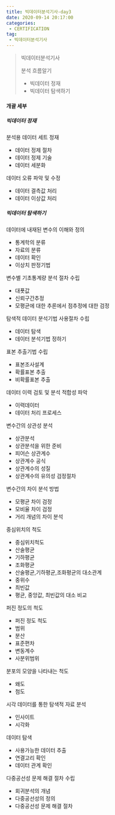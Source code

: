 ```yaml
---
title: 빅데이터분석기사-day3
date: 2020-09-14 20:17:00
categories:
 - CERTIFICATION
tag:
 - 빅데이터분석기사
---
```


> 빅데이터분석기사
>
> 분석 흐름알기
>
> - 빅데이터 정재
> - 빅데이터 탐색하기

#### 개괄 세부

##### 빅데이터 정재

분석용 데이터 세트 정재

- 데이터 정제 절차
- 데이터 정제 기술
- 데이터 세분화

데이터 오류 파악 및 수정

- 데이터 결측값 처리
- 데이터 이상값 처리



##### 빅데이터 탐색하기

데이터에 내재된 변수의 이해와 정의

- 통계학의 분류
- 자료의 분류
- 데이터 확인
- 이상치 판정기법

변수별 기초통계량 분석 절차 수립

- 대푯값
- 신뢰구간추정
- 모평균에 대한 추론에서 점추정에 대한 검정

탐색적 데이터 분석기법 사용절차 수립

- 데이터 탐색
- 데이터 분석기법 정하기

표본 추출기법 수립

- 표본조사설계
- 확률표본 추출
- 비확률표본 추출

데이터 이력 검토 및 분석 적합성 파악

- 이력데이터
- 데이터 처리 프로세스

변수간의 상관성 분석

- 상관분석
- 상관분석을 위한 준비
- 피어슨 상관계수
- 상관계수 공식
- 상관계수의 성질
- 상관계수의 유의성 검정절차

변수간의 차이 분석 방법

- 모평균 차이 검정
- 모비율 차이 검정
- 거리 개념의 차이 분석

중심위치의 척도

- 중심위치척도
- 산술평균
- 기하평균
- 조화평균
- 산술평균,기하평균,조화평균의 대소관계
- 중위수
- 최빈값
- 평균, 중앙값, 최빈값의 대소 비교

퍼진 정도의 척도

- 퍼진 정도 척도
- 범위
- 분산
- 표준편차
- 변동계수
- 사분위범위

분포의 모양을 나타내는 척도

- 왜도
- 첨도

시각 데이터를 통한 탐색적 자료 분석

- 인사이트
- 시각화

데이터 탐색

- 사용가능한 데이터 추출
- 연결고리 확인
- 데이터 관계 확인

다중공선성 문제 해결 절차 수립

- 회귀분석의 개념
- 다중공선성의 정의
- 다중공선성 문제 해결 절차
